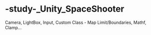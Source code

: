 # -study-_Unity_SpaceShooter
Camera, LightBox, Input, Custom Class - Map Limit/Boundaries, Mathf, Clamp...

